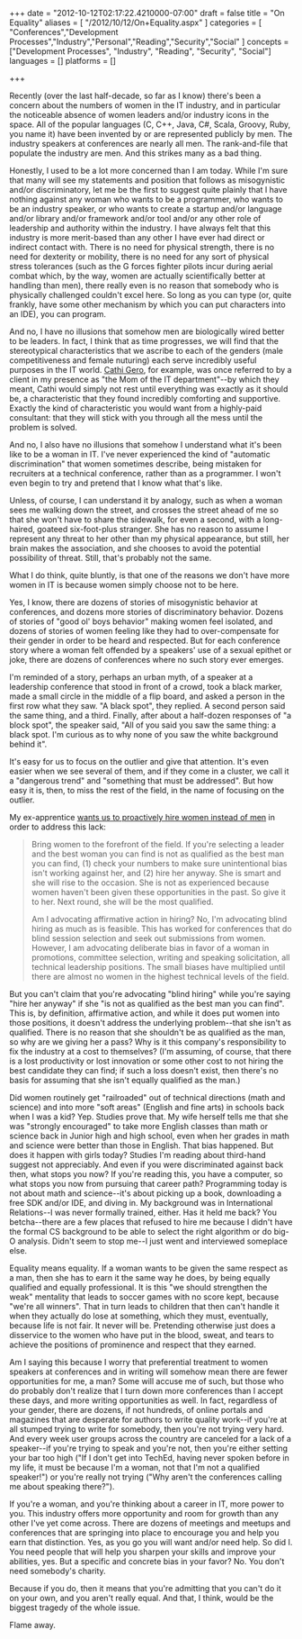 +++
date = "2012-10-12T02:17:22.4210000-07:00"
draft = false
title = "On Equality"
aliases = [
	"/2012/10/12/On+Equality.aspx"
]
categories = [
	"Conferences","Development Processes","Industry","Personal","Reading","Security","Social"
]
concepts = ["Development Processes", "Industry", "Reading", "Security", "Social"]
languages = []
platforms = []
 
+++
<p>Recently (over the last half-decade, so far as I know) there's been a concern about the numbers of women in the IT industry, and in particular the noticeable absence of women leaders and/or industry icons in the space. All of the popular languages (C, C++, Java, C#, Scala, Groovy, Ruby, you name it) have been invented by or are represented publicly by men. The industry speakers at conferences are nearly all men. The rank-and-file that populate the industry are men. And this strikes many as a bad thing.</p>

<p>Honestly, I used to be a lot more concerned than I am today. While I'm sure that many will see my statements and position that follows as misogynistic and/or discriminatory, let me be the first to suggest quite plainly that I have nothing against any woman who wants to be a programmer, who wants to be an industry speaker, or who wants to create a startup and/or language and/or library and/or framework and/or tool and/or any other role of leadership and authority within the industry. I have always felt that this industry is more merit-based than any other I have ever had direct or indirect contact with. There is no need for physical strength, there is no need for dexterity or mobility, there is no need for any sort of physical stress tolerances (such as the G forces fighter pilots incur during aerial combat which, by the way, women are actually scientifically better at handling than men), there really even is no reason that somebody who is physically challenged couldn't excel here. So long as you can type (or, quite frankly, have some other mechanism by which you can put characters into an IDE), you can program.</p>

<p>And no, I have no illusions that somehow men are biologically wired better to be leaders. In fact, I think that as time progresses, we will find that the stereotypical characteristics that we ascribe to each of the genders (male competitiveness and female nuturing) each serve incredibly useful purposes in the IT world. <a href="http://www.prenia.com">Cathi Gero</a>, for example, was once referred to by a client in my presence as "the Mom of the IT department"--by which they meant, Cathi would simply not rest until everything was exactly as it should be, a characteristic that they found incredibly comforting and supportive. Exactly the kind of characteristic you would want from a highly-paid consultant: that they will stick with you through all the mess until the problem is solved.</p>

<p>And no, I also have no illusions that somehow I understand what it's been like to be a woman in IT. I've never experienced the kind of "automatic discrimination" that women sometimes describe, being mistaken for recruiters at a technical conference, rather than as a programmer. I won't even begin to try and pretend that I know what that's like.</p>

<p>Unless, of course, I can understand it by analogy, such as when a woman sees me walking down the street, and crosses the street ahead of me so that she won't have to share the sidewalk, for even a second, with a long-haired, goateed six-foot-plus stranger. She has no reason to assume I represent any threat to her other than my physical appearance, but still, her brain makes the association, and she chooses to avoid the potential possibility of threat. Still, that's probably not the same.</p>

<p>What I do think, quite bluntly, is that one of the reasons we don't have more women in IT is because women simply choose not to be here.</p>

<p>Yes, I know, there are dozens of stories of misogynistic behavior at conferences, and dozens more stories of discriminatory behavior. Dozens of stories of "good ol' boys behavior" making women feel isolated, and dozens of stories of women feeling like they had to over-compensate for their gender in order to be heard and respected. But for each conference story where a woman felt offended by a speakers' use of a sexual epithet or joke, there are dozens of conferences where no such story ever emerges.</p>

<p>I'm reminded of a story, perhaps an urban myth, of a speaker at a leadership conference that stood in front of a crowd, took a black marker, made a small circle in the middle of a flip board, and asked a person in the first row what they saw. "A black spot", they replied. A second person said the same thing, and a third. Finally, after about a half-dozen responses of "a block spot", the speaker said, "All of you said you saw the same thing: a black spot. I'm curious as to why none of you saw the white background behind it".</p>

<p>It's easy for us to focus on the outlier and give that attention. It's even easier when we see several of them, and if they come in a cluster, we call it a "dangerous trend" and "something that must be addressed". But how easy it is, then, to miss the rest of the field, in the name of focusing on the outlier.</p>

<p>My ex-apprentice <a href="http://blog.jessitron.com/2012/10/why-and-how.html">wants us to proactively hire women instead of men</a> in order to address this lack:
<blockquote>
Bring women to the forefront of the field. If you're selecting a leader and the best woman you can find is not as qualified as the best man you can find, (1) check your numbers to make sure unintentional bias isn't working against her, and (2) hire her anyway. She is smart and she will rise to the occasion. She is not as experienced because women haven't been given these opportunities in the past. So give it to her. Next round, she will be the most qualified.

Am I advocating affirmative action in hiring? No, I'm advocating blind hiring as much as is feasible. This has worked for conferences that do blind session selection and seek out submissions from women. However, I am advocating deliberate bias in favor of a woman in promotions, committee selection, writing and speaking solicitation, all technical leadership positions. The small biases have multiplied until there are almost no women in the highest technical levels of the field.
</blockquote>

But you can't claim that you're advocating "blind hiring" while you're saying "hire her anyway" if she "is not as qualified as the best man you can find". This is, by definition, affirmative action, and while it does put women into those positions, it doesn't address the underlying problem--that she isn't as qualified. There is no reason that she shouldn't be as qualified as the man, so why are we giving her a pass? Why is it this company's responsibility to fix the industry at a cost to themselves? (I'm assuming, of course, that there is a lost productivity or lost innovation or some other cost to not hiring the best candidate they can find; if such a loss doesn't exist, then there's no basis for assuming that she isn't equally qualified as the man.)</p>

<p>Did women routinely get "railroaded" out of technical directions (math and science) and into more "soft areas" (English and fine arts) in schools back when I was a kid? Yep. Studies prove that. My wife herself tells me that she was "strongly encouraged" to take more English classes than math or science back in Junior high and high school, even when her grades in math and science were better than those in English. That bias happened. But does it happen with girls today? Studies I'm reading about third-hand suggest not appreciably. And even if you were discriminated against back then, what stops you now? If you're reading this, you have a computer, so what stops you now from pursuing that career path? Programming today is not about math and science--it's about picking up a book, downloading a free SDK and/or IDE, and diving in. My background was in International Relations--I was never formally trained, either. Has it held me back? You betcha--there are a few places that refused to hire me because I didn't have the formal CS background to be able to select the right algorithm or do big-O analysis. Didn't seem to stop me--I just went and interviewed someplace else.</p>

<p>Equality means equality. If a woman wants to be given the same respect as a man, then she has to earn it the same way he does, by being equally qualified and equally professional. It is this "we should strengthen the weak" mentality that leads to soccer games with no score kept, because "we're all winners". That in turn leads to children that then can't handle it when they actually do lose at something, which they must, eventually, because life is not fair. It never will be. Pretending otherwise just does a disservice to the women who have put in the blood, sweat, and tears to achieve the positions of prominence and respect that they earned.</p>

<p>Am I saying this because I worry that preferential treatment to women speakers at conferences and in writing will somehow mean there are fewer opportunities for me, a man? Some will accuse me of such, but those who do probably don't realize that I turn down more conferences than I accept these days, and more writing opportunities as well. In fact, regardless of your gender, there are dozens, if not hundreds, of online portals and magazines that are desperate for authors to write quality work--if you're at all stumped trying to write for somebody, then you're not trying very hard. And every week user groups across the country are canceled for a lack of a speaker--if you're trying to speak and you're not, then you're either setting your bar too high ("If I don't get into TechEd, having never spoken before in my life, it must be because I'm a woman, not that I'm not a qualified speaker!") or you're really not trying ("Why aren't the conferences calling me about speaking there?").</p>

<p>If you're a woman, and you're thinking about a career in IT, more power to you. This industry offers more opportunity and room for growth than any other I've yet come across. There are dozens of meetings and meetups and conferences that are springing into place to encourage you and help you earn that distinction. Yes, as you go you will want and/or need help. So did I. You need people that will help you sharpen your skills and improve your abilities, yes. But a specific and concrete bias in your favor? No. You don't need somebody's charity.</p>

<p>Because if you do, then it means that you're admitting that you can't do it on your own, and you aren't really equal. And that, I think, would be the biggest tragedy of the whole issue.</p>

<p>Flame away.</p>
 
